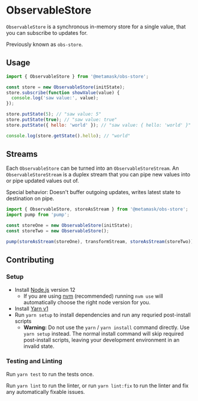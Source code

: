 # ObservableStore

`ObservableStore` is a synchronous in-memory store for a single value,
that you can subscribe to updates for.

Previously known as `obs-store`.

## Usage

```js
import { ObservableStore } from '@metamask/obs-store';

const store = new ObservableStore(initState);
store.subscribe(function showValue(value) {
  console.log('saw value:', value);
});

store.putState(5); // "saw value: 5"
store.putState(true); // "saw value: true"
store.putState({ hello: 'world' }); // "saw value: { hello: 'world' }"

console.log(store.getState().hello); // "world"
```

## Streams

Each `ObservableStore` can be turned into an `ObservableStoreStream`.
An `ObservableStoreStream` is a duplex stream that you can pipe new values into or pipe updated values out of.

Special behavior: Doesn't buffer outgoing updates, writes latest state to destination on pipe.

```js
import { ObservableStore, storeAsStream } from '@metamask/obs-store';
import pump from 'pump';

const storeOne = new ObservableStore(initState);
const storeTwo = new ObservableStore();

pump(storeAsStream(storeOne), transformStream, storeAsStream(storeTwo));
```

## Contributing

### Setup

- Install [Node.js](https://nodejs.org) version 12
  - If you are using [nvm](https://github.com/creationix/nvm#installation) (recommended) running `nvm use` will automatically choose the right node version for you.
- Install [Yarn v1](https://yarnpkg.com/en/docs/install)
- Run `yarn setup` to install dependencies and run any requried post-install scripts
  - **Warning:** Do not use the `yarn` / `yarn install` command directly. Use `yarn setup` instead. The normal install command will skip required post-install scripts, leaving your development environment in an invalid state.

### Testing and Linting

Run `yarn test` to run the tests once.

Run `yarn lint` to run the linter, or run `yarn lint:fix` to run the linter and fix any automatically fixable issues.
